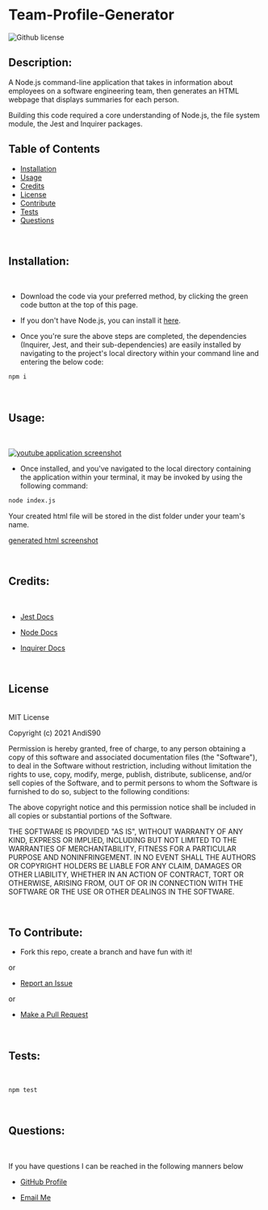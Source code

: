 # Team-Profile-Generator
  
  ![Github license](https://img.shields.io/badge/License-MIT-blue.svg)
  
 
  ## Description:

   A Node.js command-line application that takes in information about employees on a software engineering team, then generates an HTML webpage that displays summaries for each person.
  
  Building this code required a core understanding of Node.js, the file system module, the Jest and Inquirer packages.
  

  ## Table of Contents
  
  - [Installation](#installation) <br>
  - [Usage](#usage) <br>
  - [Credits](#credits) <br>
  - [License](#license) <br>
  - [Contribute](#contributions) <br>
  - [Tests](#tests) <br>
  - [Questions](#questions) <br>
 
  <br>
  
  ## <span id="installation"> Installation: </span>
  <br>


 
  
  - Download the code via your preferred method, by clicking the green code button at the top of this page. 

  - If you don't have Node.js, you can install it [here](https://nodejs.org/en/download/).

  - Once you're sure the above steps are completed, the dependencies (Inquirer, Jest, and their sub-dependencies) are easily installed by navigating to the project's local directory within your command line and entering the below code:

```bash
npm i
```
 
  <br>
  
  ## <span id="usage"> Usage: </span>
  <br>

  [![youtube application screenshot](https://img.youtube.com/vi/v=oNEmXUfHIlg/maxresdefault.jpg)](https://www.youtube.com/watch?v=oNEmXUfHIlg) 
  
  - Once installed, and you've navigated to the local directory containing the application within your terminal, it may be invoked by using the following command:

```bash
node index.js
```

Your created html file will be stored in the dist folder under your team's name.

[generated html screenshot](./assets/images/screenshot.png) 
  
  <br>  
  
  ## <span id="credits"> Credits: <span>
  
  <br>
  
  - [Jest Docs](https://archive.jestjs.io/docs/en/22.x/getting-started)

  - [Node Docs](https://nodejs.org/en/docs/)

  - [Inquirer Docs](https://www.npmjs.com/package//inquirer#documentation)


  <br>
  
  ## <span id="license"> License </span>

<br>
MIT License

Copyright (c) 2021 AndiS90

Permission is hereby granted, free of charge, to any person obtaining a copy
of this software and associated documentation files (the "Software"), to deal
in the Software without restriction, including without limitation the rights
to use, copy, modify, merge, publish, distribute, sublicense, and/or sell
copies of the Software, and to permit persons to whom the Software is
furnished to do so, subject to the following conditions:

The above copyright notice and this permission notice shall be included in all
copies or substantial portions of the Software.

THE SOFTWARE IS PROVIDED "AS IS", WITHOUT WARRANTY OF ANY KIND, EXPRESS OR
IMPLIED, INCLUDING BUT NOT LIMITED TO THE WARRANTIES OF MERCHANTABILITY,
FITNESS FOR A PARTICULAR PURPOSE AND NONINFRINGEMENT. IN NO EVENT SHALL THE
AUTHORS OR COPYRIGHT HOLDERS BE LIABLE FOR ANY CLAIM, DAMAGES OR OTHER
LIABILITY, WHETHER IN AN ACTION OF CONTRACT, TORT OR OTHERWISE, ARISING FROM,
OUT OF OR IN CONNECTION WITH THE SOFTWARE OR THE USE OR OTHER DEALINGS IN THE
SOFTWARE. 
  
  <br>
  
  ## <span id="contributions"> To Contribute: </span>
 

  - Fork this repo, create a branch and have fun with it!

  or

  - [Report an Issue](https://github.com/AndiS90/Team-Profile-Generator/issues)

  or

  - [Make a Pull Request](https://github.com/AndiS90/Team-Profile-Generator/pulls)
  
  <br>
  
  ## <span id="tests"> Tests: </span>
  
  <br>
  
  
```bash
npm test
```

  <br>
  
  ## <span id="questions"> Questions: </span>
  
  <br>

  If you have questions I can be reached in the following manners below
  
  - [GitHub Profile](https://github.com/AndiS90)
  
  
  - [Email Me](andrea.strickland1990@gmail.com)
  
  <br>
